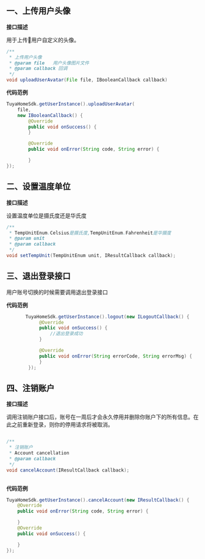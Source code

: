 ## 一、上传用户头像
**接口描述**

用于上传用户自定义的头像。

```java
/**
 * 上传用户头像
 * @param file   用户头像图片文件
 * @param callback 回调
 */
void uploadUserAvatar(File file, IBooleanCallback callback)
```
**代码范例**

```java
TuyaHomeSdk.getUserInstance().uploadUserAvatar(
    file, 
    new IBooleanCallback() {
        @Override
        public void onSuccess() {
        }

        @Override
        public void onError(String code, String error) {

        }
});
```
## 二、设置温度单位
**接口描述**

设置温度单位是摄氏度还是华氏度

```java
/**
 * TempUnitEnum.Celsius是摄氏度,TempUnitEnum.Fahrenheit是华摄度
 * @param unit
 * @param callback
 */
void setTempUnit(TempUnitEnum unit, IResultCallback callback);

```


## 三、退出登录接口

用户账号切换的时候需要调用退出登录接口

**代码范例**

```java
       TuyaHomeSdk.getUserInstance().logout(new ILogoutCallback() {
            @Override
            public void onSuccess() {
            	//退出登录成功
            }

            @Override
            public void onError(String errorCode, String errorMsg) {
            }
        });

```
## 四、注销账户

**接口描述**

调用注销账户接口后，账号在一周后才会永久停用并删除你账户下的所有信息。在此之前重新登录，则你的停用请求将被取消。

```java

/**
 * 注销账户
 * Account cancellation
 * @param callback
 */
void cancelAccount(IResultCallback callback);
    
```
**代码范例**

```java
TuyaHomeSdk.getUserInstance().cancelAccount(new IResultCallback() {
    @Override
    public void onError(String code, String error) {

    }
    @Override
    public void onSuccess() {

    }
});

```
